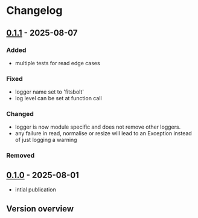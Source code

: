 # Changelog

## [0.1.1] - 2025-08-07

### Added

- multiple tests for read edge cases

### Fixed

- logger name set to 'fitsbolt'
- log level can be set at function call

### Changed

- logger is now module specific and does not remove other loggers.
- any failure in read, normalise or resize will lead to an Exception instead of just logging a warning

### Removed

## [0.1.0] - 2025-08-01

- intial publication

## Version overview
[0.1.1]: https://github.com/Lasloruhberg/fitsbolt/compare/v0.1.0...v0.1.1
[0.1.0]: https://github.com/Lasloruhberg/fitsbolt/releases/tag/v0.1.0
